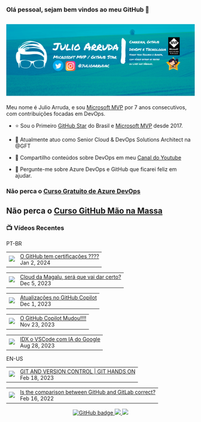 ### Olá pessoal, sejam bem vindos ao meu GitHub 👋

## [![Julio Arruda Header](https://raw.githubusercontent.com/julioarruda/julioarruda/master/fundo%20github.png)](https://youtube.com/user/julioarrudac)
Meu nome é Julio Arruda, e sou [Microsoft MVP](https://mvp.microsoft.com/pt-br/PublicProfile/5002557?fullName=Julio%20%20Arruda) por 7 anos consecutivos, com contribuições focadas em DevOps.


- ⭐ Sou o Primeiro [GitHub Star](https://stars.github.com/profiles/julioarruda) do Brasil e [Microsoft MVP](https://mvp.microsoft.com/pt-br/PublicProfile/5002557?fullName=Julio%20%20Arruda) desde 2017.

- 🔭 Atualmente atuo como Senior Cloud & DevOps Solutions Architect na @GFT

- 👯 Compartilho conteúdos sobre DevOps em meu [Canal do Youtube](https://youtube.com/@julioarruda)

- 💬 Pergunte-me sobre Azure DevOps e GitHub que ficarei feliz em ajudar.





### Não perca o [Curso Gratuito de Azure DevOps](https://github.com/julioarruda/Curso-Azure-DevOps)

## Não perca o [Curso GitHub Mão na Massa](https://github.com/github-mao-na-massa/curso-github-mao-na-massa)



### 📺 Vídeos Recentes

PT-BR

<!-- YOUTUBE:START --><table><tr><td><a href="https://www.youtube.com/watch?v=Rakk21I4_1Q"><img width="140px" src="https://i.ytimg.com/vi/Rakk21I4_1Q/mqdefault.jpg"></a></td>
<td><a href="https://www.youtube.com/watch?v=Rakk21I4_1Q">O GitHub tem certificações ????</a><br/>Jan 2, 2024</td></tr></table>
<table><tr><td><a href="https://www.youtube.com/watch?v=8_BHLzZllmI"><img width="140px" src="https://i.ytimg.com/vi/8_BHLzZllmI/mqdefault.jpg"></a></td>
<td><a href="https://www.youtube.com/watch?v=8_BHLzZllmI">Cloud da Magalu, será que vai dar certo?</a><br/>Dec 5, 2023</td></tr></table>
<table><tr><td><a href="https://www.youtube.com/watch?v=GKZ29nvJL6o"><img width="140px" src="https://i.ytimg.com/vi/GKZ29nvJL6o/mqdefault.jpg"></a></td>
<td><a href="https://www.youtube.com/watch?v=GKZ29nvJL6o">Atualizações no GitHub Copilot</a><br/>Dec 1, 2023</td></tr></table>
<table><tr><td><a href="https://www.youtube.com/watch?v=zhc3-pLGE6U"><img width="140px" src="https://i.ytimg.com/vi/zhc3-pLGE6U/mqdefault.jpg"></a></td>
<td><a href="https://www.youtube.com/watch?v=zhc3-pLGE6U">O GitHub Copilot Mudou!!!!</a><br/>Nov 23, 2023</td></tr></table>
<table><tr><td><a href="https://www.youtube.com/watch?v=5OsuhYUHP-0"><img width="140px" src="https://i.ytimg.com/vi/5OsuhYUHP-0/mqdefault.jpg"></a></td>
<td><a href="https://www.youtube.com/watch?v=5OsuhYUHP-0">IDX o VSCode com IA do Google</a><br/>Aug 28, 2023</td></tr></table>
<!-- YOUTUBE:END -->

EN-US
<!-- YOUTUBEEN:START --><table><tr><td><a href="https://www.youtube.com/watch?v=Adk79XNDU5o"><img width="140px" src="https://i.ytimg.com/vi/Adk79XNDU5o/mqdefault.jpg"></a></td>
<td><a href="https://www.youtube.com/watch?v=Adk79XNDU5o">GIT AND VERSION CONTROL | GIT HANDS ON</a><br/>Feb 18, 2023</td></tr></table>
<table><tr><td><a href="https://www.youtube.com/watch?v=wHo1ftsyzNE"><img width="140px" src="https://i.ytimg.com/vi/wHo1ftsyzNE/mqdefault.jpg"></a></td>
<td><a href="https://www.youtube.com/watch?v=wHo1ftsyzNE">Is the comparison between GitHub and GitLab correct?</a><br/>Feb 16, 2022</td></tr></table>
<!-- YOUTUBEEN:END -->



<p align="center">
  <a href="https://github.com/julioarruda?tab=followers">
    <img src="https://img.shields.io/github/followers/julioarruda?label=Followers&logo=GitHub&style=for-the-badge" alt="GitHub badge" />
  </a>
  <a href="http://twitter.com/julioarrudac">
    <img src="https://img.shields.io/twitter/follow/julioarrudac?label=Twitter&logo=twitter&style=for-the-badge" />
  </a>
  <a href="http://youtube.com/c/julioarruda?sub_confirmation=1">
    <img src="https://img.shields.io/youtube/views/4BYlkYtHNus?label=YouTube&logo=YouTube&style=for-the-badge" />
  </a>
</p>

<!--
**julioarruda/julioarruda** is a ✨ _special_ ✨ repository because its `README.md` (this file) appears on your GitHub profile.

Here are some ideas to get you started:

- 🔭 I’m currently working on ...
- 🌱 I’m currently learning ...
- 👯 I’m looking to collaborate on ...
- 🤔 I’m looking for help with ...
- 💬 Ask me about ...
- 📫 How to reach me: ...
- 😄 Pronouns: ...
- ⚡ Fun fact: ...
-->
